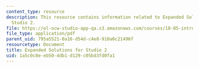 ```yaml
---
content_type: resource
description: This resource contains information related to Expanded Solutions for
  Studio 2.
file: https://ol-ocw-studio-app-qa.s3.amazonaws.com/courses/18-05-introduction-to-probability-and-statistics-spring-2014/1a5c0c8eeb504db1d129c05bd3fd0fa1_MIT18_05S14_studio2sld_sol.pdf
file_type: application/pdf
parent_uid: 795a5521-0a16-d54d-c4e8-910a0c21496f
resourcetype: Document
title: Expanded Solutions for Studio 2
uid: 1a5c0c8e-eb50-4db1-d129-c05bd3fd0fa1
---
```

